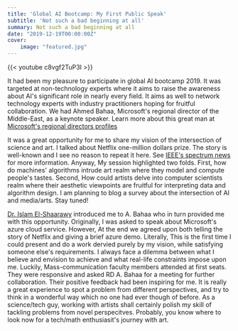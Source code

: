 ```yaml
---
title: 'Global AI Bootcamp: My First Public Speak'
subtitle: 'Not such a bad beginning at all'
summary: Not such a bad beginning at all
date: "2019-12-19T00:00:00Z"
cover:
    image: "featured.jpg"
---
```


{{< youtube c8vgf2TuP3I >}}


It had been my pleasure to participate in global AI bootcamp 2019. It was targeted at non-technology experts where it aims to raise the awareness about AI's significant role in nearly every field. It aims as well to network technology experts with industry practitioners hoping for fruitful collaboration. We had Ahmed Bahaa, Microsoft's regional director of the Middle-East, as a keynote speaker. Learn more about this great man at [Microsoft's regional directors profiles](https://rd.microsoft.com/en-us/ahmed-bahaa)

It was a great opportunity for me to share my vision of the intersection of science and art. I talked about Netflix one-million dollars prize. The story is well-known and I see no reason to repeat it here. See [IEEE's spectrum news](https://spectrum.ieee.org/computing/software/the-million-dollar-programming-prize) for more information. Anyway, My session highlighted two folds. First, how do machines' algorithms intrude art realm where they model and compute people's tastes. Second, How could artists delve into computer scientists realm where their aesthetic viewpoints are fruitful for interpreting data and algorithm design. I am planning to blog a survey about the intersection of AI and media/arts. Stay tuned!

[Dr. Islam El-Shaarawy](https://scholar.google.com.eg/citations?user=QiYV8YYAAAAJ) introduced me to A. Bahaa who in turn provided me with this opportunity. Originally, I was asked to speak about Microsoft's azure cloud service. However, At the end we agreed upon both telling the story of Netflix and giving a brief azure demo. Literally, This is the first time I could present and do a work dervied purely by my vision, while satisfying someone else's requirements. I always face a dilemma between what I believe and envision to achieve and what real-life constraints impose upon me. Luckily, Mass-communication faculty members attended at first seats. They were responsive and asked RD A. Bahaa for a meeting for further collaboration. Their positive feedback had been inspiring for me. It is really a great experience to spot a problem from different perspectives, and try to think in a wonderful way which no one had ever though of before. As a science/tech guy, working with artists shall certainly polish my skill of tackling problems from novel perspecitves. Probably, you know where to look now for a tech/math enthusiasit's journey with art.
